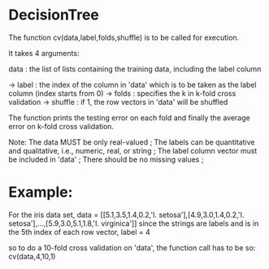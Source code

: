 DecisionTree
============

The function cv(data,label,folds,shuffle) is to be called for execution.

It takes 4 arguments:


data : the list of lists containing the training data, including the label column 


-> label : the index of the column in 'data' which is to be taken as the label column (index starts from 0) 
-> folds : specifies the k in k-fold cross validation 
-> shuffle : if 1, the row vectors in 'data' will be shuffled 

The function prints the testing error on each fold and finally the average error on k-fold cross validation.

Note:
  The data MUST be only real-valued ;
  The labels can be quantitative and qualitative, i.e., numeric, real, or string ;
  The label column vector must be included in 'data' ;
  There should be no missing values ;


Example:
=========
For the iris data set,
data = [[5.1,3.5,1.4,0.2,'I. setosa'],[4.9,3.0,1.4,0.2,'I. setosa'],...,[5.9,3.0,5.1,1.8,'I. virginica']]
since the strings are labels and is in the 5th index of each row vector, 
label = 4

so to do a 10-fold cross validation on 'data', the function call has to be so: cv(data,4,10,1)


